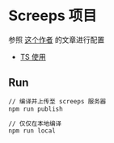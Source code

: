 # Screeps 项目

参照 [这个作者](https://www.jianshu.com/u/3ee5572a4346) 的文章进行配置

* [TS 使用](docs/TS.md)

## Run

```bash
// 编译并上传至 screeps 服务器
npm run publish

// 仅仅在本地编译
npm run local
```
